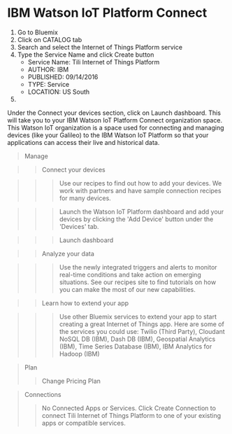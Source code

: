 # IBM Watson IoT Platform Connect

1. Go to Bluemix
2. Click on CATALOG tab
3. Search and select the Internet of Things Platform service
4. Type the Service Name and click Create button
   - Service Name: Tili Internet of Things Platform
   - AUTHOR: IBM
   - PUBLISHED: 09/14/2016
   - TYPE: Service
   - LOCATION: US South
5.  

Under the Connect your devices section, click on Launch dashboard. This will take you to your IBM Watson IoT Platform Connect organization space. This Watson IoT organization is a space used for connecting and managing devices (like your Galileo) to the IBM Watson IoT Platform so that your applications can access their live and historical data.



> Manage

> > Connect your devices

> > > Use our recipes to find out how to add your devices. We work with partners and have sample connection recipes for many devices.

> > > Launch the Watson IoT Platform dashboard and add your devices by clicking the 'Add Device' button under the 'Devices' tab.

> > > Launch dashboard

> > Analyze your data

> > > Use the newly integrated triggers and alerts to monitor real-time conditions and take action on emerging situations. See our recipes site to find tutorials on how you can make the most of our new capabilities.

> > Learn how to extend your app

> > > Use other Bluemix services to extend your app to start creating a great Internet of Things app. Here are some of the services you could use: Twilio (Third Party), Cloudant NoSQL DB (IBM), Dash DB (IBM), Geospatial Analytics (IBM), Time Series Database (IBM), IBM Analytics for Hadoop (IBM)

> Plan
> > Change Pricing Plan

> Connections
> > No Connected Apps or Services. Click Create Connection to connect Tili Internet of Things Platform to one of your existing apps or compatible services.